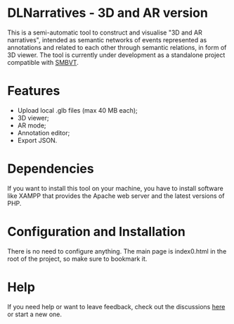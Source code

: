 # DLNarratives - 3D and AR version
This is a semi-automatic tool to construct and visualise "3D and AR narratives", intended as semantic networks of events represented as annotations and related to each other through semantic relations, in form of 3D viewer. The tool is currently under development as a standalone project compatible with [SMBVT](https://tool.dlnarratives.eu).

# Features
-  Upload local .glb files (max 40 MB each);
-  3D viewer;
-  AR mode;
-  Annotation editor;
-  Export JSON.

# Dependencies
If you want to install this tool on your machine, you have to install software like XAMPP that provides the Apache web server and the latest versions of PHP.

# Configuration and Installation
There is no need to configure anything. The main page is index0.html in the root of the project, so make sure to bookmark it.

# Help
If you need help or want to leave feedback, check out the discussions [here](https://github.com/AIMH-DHgroup/3D-annotation-tool/discussions) or start a new one.
